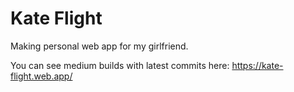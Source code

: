 # Kate Flight

Making personal web app for my girlfriend.

You can see medium builds with latest commits here: https://kate-flight.web.app/
